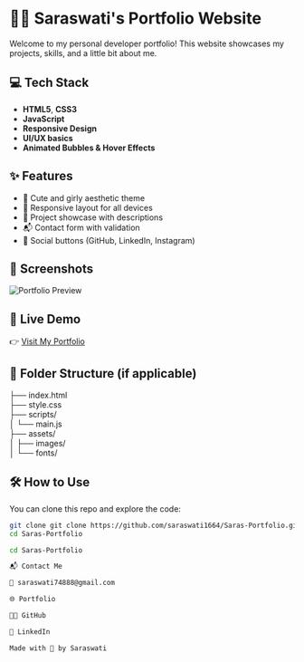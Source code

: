 # 💁‍♀️ Saraswati's Portfolio Website

Welcome to my personal developer portfolio! This website showcases my projects, skills, and a little bit about me.

## 💻 Tech Stack

- **HTML5**, **CSS3**
- **JavaScript**
- **Responsive Design**
- **UI/UX basics**
- **Animated Bubbles & Hover Effects**

## ✨ Features

- 🎀 Cute and girly aesthetic theme
- 📱 Responsive layout for all devices
- 📂 Project showcase with descriptions
- 📬 Contact form with validation
- 🔗 Social buttons (GitHub, LinkedIn, Instagram)

## 📸 Screenshots

![Portfolio Preview](SARAS-PORTFOILIO/images/Screenshot1.png) <!-- Optional: replace with actual screenshot -->

## 📌 Live Demo

👉 [Visit My Portfolio](https://saras-portfolio-1.netlify.app/)

## 📁 Folder Structure (if applicable)

├── index.html  
├── style.css  
├── scripts/  
│   └── main.js  
├── assets/  
│   ├── images/  
│   └── fonts/



## 🛠️ How to Use

You can clone this repo and explore the code:

```bash
git clone git clone https://github.com/saraswati1664/Saras-Portfolio.git
cd Saras-Portfolio

cd Saras-Portfolio

📬 Contact Me

📧 saraswati74888@gmail.com

🌐 Portfolio

🧑‍💻 GitHub

💼 LinkedIn

Made with 💖 by Saraswati

